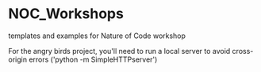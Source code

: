 # NOC_Workshops

templates and examples for Nature of Code workshop

For the angry birds project, you'll need to run a local server to avoid cross-origin errors ('python -m SimpleHTTPserver')
